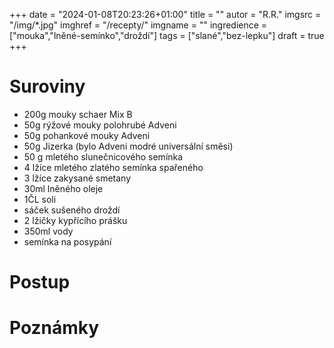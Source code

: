 
+++
date = "2024-01-08T20:23:26+01:00"
title = ""
autor = "R.R."
imgsrc = "/img/*.jpg"
imghref = "/recepty/"
imgname = ""
ingredience = ["mouka","lněné-semínko","droždí"]
tags = ["slané","bez-lepku"]
draft = true
+++

# Suroviny
- 200g mouky schaer Mix B
- 50g rýžové mouky polohrubé Adveni
- 50g pohankové mouky Adveni
- 50g Jizerka (bylo Adveni modré universální směsi)
- 50 g mletého slunečnicového semínka
- 4 lžíce mletého zlatého semínka spařeného
- 3 lžíce zakysané smetany
- 30ml lněného oleje
- 1ČL soli
- sáček sušeného droždí
- 2 lžičky kypřícího prášku
- 350ml vody
- semínka na posypání
# Postup
<!--nejprve v míse důkladně promíchejte všechny sypké suroviny, přidejte mleté spařené lněné semínko, zakysanou smetanu a část vody.

Začněte mixérem nebo robotem zpracovávat v těsto,postupně přilévejte zbylou vodu a nakonec zapracujte olej.

Vytvořte vláčné těsto, které nechte v míse přetažené potravinovou folií zdvojnásobit objem.

Troubu nahřejte na maximum a na spodní rošt dejte plech. (pokud máte troubu s párou, postupujte jak jste zvyklí).

Z nakynutého těsta vypracujte na pomoučené ploše bochánky, Každý bochánek důkladně propracujte a snažte se do něho dostat co nejvíce vzduchu.

Vrch potřete vodou, nařízněte do kříže a obalte semínky, které máte doma.

Nechte zhruba 15 minut odpočívat v teple a mezitím na plech, který jste umístili do trouby vylijte litr vody a troubu zavřete.

Po patnácti minutách otevřete troubu a rychle vložte plech – pozor na páru, která z trouby vyletí.

Pečte cca 30 minut na maximum, poté vyndejte spodní plech, snižte teplotu a dopékejte do požadované barvy.

Doba pečení je pouze informační, musíte dle své trouby.

Pokud chcete bulky křupavější, ihned přemístěte na mřížku. Pokud preferujte měkčí pečivo, nechte zchladnout na plechu.-->
# Poznámky